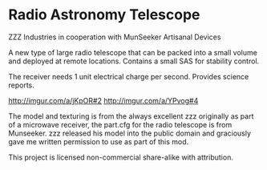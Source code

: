 Radio Astronomy Telescope
============================

ZZZ Industries in cooperation with MunSeeker Artisanal Devices

A new type of large radio telescope that can be packed into a small volume and deployed at remote locations. Contains a small SAS for stability control. 

The receiver needs 1 unit electrical charge per second. Provides science reports.

http://imgur.com/a/jKpOR#2
http://imgur.com/a/YPvog#4

The model and texturing is from the always excellent zzz originally as part of a microwave receiver, the part.cfg for the radio telescope is from Munseeker. zzz released his model into the public domain and graciously gave me written permission to use as part of this mod.

This project is licensed non-commercial share-alike with attribution.
